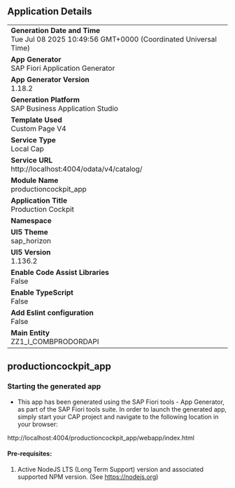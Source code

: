 ## Application Details
|               |
| ------------- |
|**Generation Date and Time**<br>Tue Jul 08 2025 10:49:56 GMT+0000 (Coordinated Universal Time)|
|**App Generator**<br>SAP Fiori Application Generator|
|**App Generator Version**<br>1.18.2|
|**Generation Platform**<br>SAP Business Application Studio|
|**Template Used**<br>Custom Page V4|
|**Service Type**<br>Local Cap|
|**Service URL**<br>http://localhost:4004/odata/v4/catalog/|
|**Module Name**<br>productioncockpit_app|
|**Application Title**<br>Production Cockpit|
|**Namespace**<br>|
|**UI5 Theme**<br>sap_horizon|
|**UI5 Version**<br>1.136.2|
|**Enable Code Assist Libraries**<br>False|
|**Enable TypeScript**<br>False|
|**Add Eslint configuration**<br>False|
|**Main Entity**<br>ZZ1_I_COMBPRODORDAPI|

## productioncockpit_app



### Starting the generated app

-   This app has been generated using the SAP Fiori tools - App Generator, as part of the SAP Fiori tools suite.  In order to launch the generated app, simply start your CAP project and navigate to the following location in your browser:

http://localhost:4004/productioncockpit_app/webapp/index.html

#### Pre-requisites:

1. Active NodeJS LTS (Long Term Support) version and associated supported NPM version.  (See https://nodejs.org)


